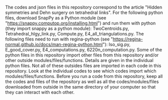 The codes and json files in this repository correspond to the article "Hidden symmetries and Dehn surgery on tetrahedral links".
For the following python files, download SnapPy as a Python module (see "https://snappy.computop.org/installing.html") and run them with python (they import snappy as a python module): TwoCentroids.py, Tetrahedral_hlgy_link.py, Compute.py, E4_all_triangulations.py.
The following files need to run with regina-python (see "https://regina-normal.github.io/docs/man-regina-python.html"): Iso_sig.py, E_good_cover.py, E4_computations.py, 6220n_computation.py.
Some of the python files in this repository import other files from this repository and/or other outside modules/files/functions. Details are given in the individual python files. Not all of these outsides files are imported in each code in this repository. Look at the individual codes to see which codes import which modules/files/functions. 
Before you run a code from this repository, keep all the codes and files of the repository as well as all the codes/modules/files downloaded from outside in the same directory of your computer so that they can interact with each other. 
